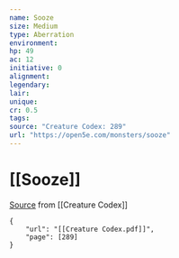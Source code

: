 ```yaml
---
name: Sooze
size: Medium
type: Aberration
environment: 
hp: 49
ac: 12
initiative: 0
alignment: 
legendary: 
lair: 
unique: 
cr: 0.5
tags: 
source: "Creature Codex: 289"
url: "https://open5e.com/monsters/sooze"
---
```

# [[Sooze]]

[Source](zotero://open-pdf/library/items/NTNKJRHG?page=289) from [[Creature Codex]]

```pdf
{
	"url": "[[Creature Codex.pdf]]",
	"page": [289]
}
```

